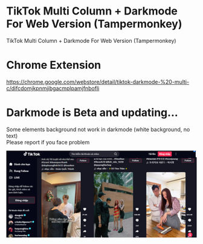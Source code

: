 # TikTok Multi Column + Darkmode For Web Version (Tampermonkey)
TikTok Multi Column + Darkmode For Web Version (Tampermonkey)

# Chrome Extension
https://chrome.google.com/webstore/detail/tiktok-darkmode-%20-multi-c/difcdomjkpnmjibgacmplpamjfnbofli

# Darkmode is Beta and updating...
Some elements background not work in darkmode (white background, no text)<br/>
Please report if you face problem

![Alt text](/screenshot.png?raw=true "Screenshot")
